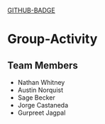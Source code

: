 [GITHUB-BADGE](https://github.com/ChicoState/Group-Activity/blob/main/.github/workflows/php.yml/badge.svg)

# Group-Activity

## Team Members

- Nathan Whitney
- Austin Norquist
- Sage Becker
- Jorge Castaneda
- Gurpreet Jagpal
